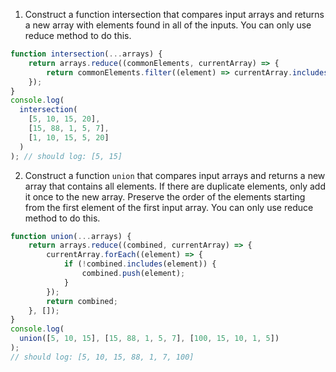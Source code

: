 1. Construct a function intersection that compares input arrays and returns a new array with elements found in all of the inputs. You can only use reduce method to do this.

```js
function intersection(...arrays) {
    return arrays.reduce((commonElements, currentArray) => {
        return commonElements.filter((element) => currentArray.includes(element));
    });
}
console.log(
  intersection(
    [5, 10, 15, 20],
    [15, 88, 1, 5, 7],
    [1, 10, 15, 5, 20]
  )
); // should log: [5, 15]
```

2. Construct a function `union` that compares input arrays and returns a new array that contains all elements. If there are duplicate elements, only add it once to the new array. Preserve the order of the elements starting from the first element of the first input array. You can only use reduce method to do this.

```js
function union(...arrays) {
    return arrays.reduce((combined, currentArray) => {
        currentArray.forEach((element) => {
            if (!combined.includes(element)) {
                combined.push(element);
            }
        });
        return combined;
    }, []);
}
console.log(
  union([5, 10, 15], [15, 88, 1, 5, 7], [100, 15, 10, 1, 5])
);
// should log: [5, 10, 15, 88, 1, 7, 100]
```
